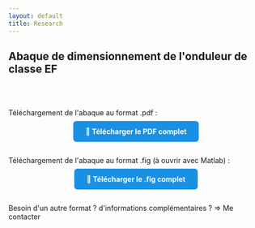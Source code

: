 ```yaml
---
layout: default
title: Research
---
```


## Abaque de dimensionnement de l'onduleur de classe EF

<br><br>

<p>Téléchargement de l'abaque au format .pdf :</p>

<div style="text-align: center; margin-bottom: 40px; margin-top: 20px;">
  <a href="/assets/pdf/chart_EF.pdf" download
     style="background-color: #1A90E2; color: white; padding: 12px 24px; border-radius: 6px; text-decoration: none; font-weight: bold;">
    📄 Télécharger le PDF complet
  </a>
</div>

<p>Téléchargement de l'abaque au format .fig (à ouvrir avec Matlab) :</p>

<div style="text-align: center; margin-bottom: 40px; margin-top: 20px;">
  <a href="/assets/other/chart_EF.fig" download
     style="background-color: #1A90E2; color: white; padding: 12px 24px; border-radius: 6px; text-decoration: none; font-weight: bold;">
    📄 Télécharger le .fig complet
  </a>
</div>

<p>Besoin d'un autre format ? d'informations complémentaires ? => Me contacter</p>
